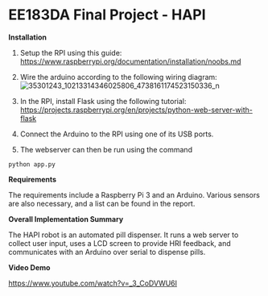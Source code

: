 # EE183DA Final Project - HAPI

**Installation**
1. Setup the RPI using this guide:
https://www.raspberrypi.org/documentation/installation/noobs.md

2. Wire the arduino according to the following wiring diagram:
![35301243_10213314346025806_4738161174523150336_n](https://user-images.githubusercontent.com/36172219/41448674-db14ad48-7010-11e8-9fd0-df1015b95ac9.png)

3. In the RPI, install Flask using the following tutorial:
https://projects.raspberrypi.org/en/projects/python-web-server-with-flask

4. Connect the Arduino to the RPI using one of its USB ports.

5. The webserver can then be run using the command
```
python app.py
```

**Requirements**

The requirements include a Raspberry Pi 3 and an Arduino. Various sensors are also necessary, and a list can be found in the report.

**Overall Implementation Summary**

The HAPI robot is an automated pill dispenser. It runs a web server to collect user input, uses a LCD screen to provide HRI feedback, and communicates with an Arduino over serial to dispense pills.

**Video Demo**

https://www.youtube.com/watch?v=_3_CoDVWU6I
